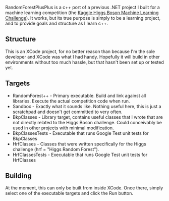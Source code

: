 RandomForestPlusPlus is a c++ port of a previous .NET project I built for a machine learning competition (the [Kaggle Higgs Boson Machine Learning Challenge](http://www.kaggle.com/c/higgs-boson)). It works, but its true purpose is simply to be a learning project, and to provide goals and structure as I learn c++.

Structure
---------

This is an XCode project, for no better reason than because I'm the sole developer and XCode was what I had handy. Hopefully it will build in other environments without too much hassle, but that hasn't been set up or tested yet.

Targets
-------

* RandomForest++ - Primary executable. Build and link against all libraries. Execute the actual competition code when run.
* Sandbox - Exactly what it sounds like. Nothing useful here, this is just a scratchpad and doesn't get committed to very often.
* BkpClasses - Library target, contains useful classes that I wrote that are not directly related to the Higgs Boson challenge. Could conceivably be used in other projects with minimal modification.
* BkpClassesTests - Executable that runs Google Test unit tests for BkpClasses
* HrfClasses - Classes that were written specifically for the Higgs challenge (hrf = "Higgs Random Forest").
* HrfClassesTests - Executable that runs Google Test unit tests for HrfClasses

Building
--------

At the moment, this can only be built from inside XCode. Once there, simply select one of the executable targets and click the Run button.